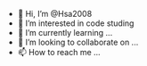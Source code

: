 - 👋 Hi, I’m @Hsa2008
- 👀 I’m interested in code studing
- 🌱 I’m currently learning ...
- 💞️ I’m looking to collaborate on ...
- 📫 How to reach me ...

<!---
Hsa2008/Hsa2008 is a ✨ special ✨ repository because its `README.md` (this file) appears on your GitHub profile.
You can click the Preview link to take a look at your changes.
--->
